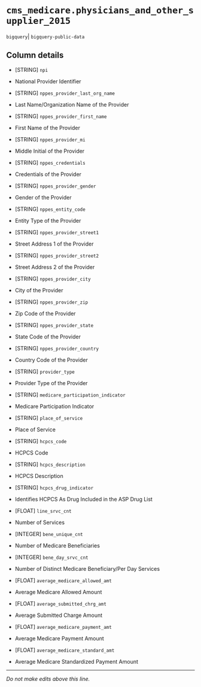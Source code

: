 # `cms_medicare.physicians_and_other_supplier_2015`
`bigquery`| `bigquery-public-data`

## Column details
* [STRING]    `npi`
 - National Provider Identifier
* [STRING]    `nppes_provider_last_org_name`
 - Last Name/Organization Name of the Provider
* [STRING]    `nppes_provider_first_name`
 - First Name of the Provider
* [STRING]    `nppes_provider_mi`
 - Middle Initial of the Provider
* [STRING]    `nppes_credentials`
 - Credentials of the Provider
* [STRING]    `nppes_provider_gender`
 - Gender of the Provider
* [STRING]    `nppes_entity_code`
 - Entity Type of the Provider
* [STRING]    `nppes_provider_street1`
 - Street Address 1 of the Provider
* [STRING]    `nppes_provider_street2`
 - Street Address 2 of the Provider
* [STRING]    `nppes_provider_city`
 - City of the Provider
* [STRING]    `nppes_provider_zip`
 - Zip Code of the Provider
* [STRING]    `nppes_provider_state`
 - State Code of the Provider
* [STRING]    `nppes_provider_country`
 - Country Code of the Provider
* [STRING]    `provider_type`
 - Provider Type of the Provider
* [STRING]    `medicare_participation_indicator`
 - Medicare Participation Indicator
* [STRING]    `place_of_service`
 - Place of Service
* [STRING]    `hcpcs_code`
 - HCPCS Code
* [STRING]    `hcpcs_description`
 - HCPCS Description
* [STRING]    `hcpcs_drug_indicator`
 - Identifies HCPCS As Drug Included in the ASP Drug List
* [FLOAT]     `line_srvc_cnt`
 - Number of Services
* [INTEGER]   `bene_unique_cnt`
 - Number of Medicare Beneficiaries
* [INTEGER]   `bene_day_srvc_cnt`
 - Number of Distinct Medicare Beneficiary/Per Day Services
* [FLOAT]     `average_medicare_allowed_amt`
 - Average Medicare Allowed Amount
* [FLOAT]     `average_submitted_chrg_amt`
 - Average Submitted Charge Amount
* [FLOAT]     `average_medicare_payment_amt`
 - Average Medicare Payment Amount
* [FLOAT]     `average_medicare_standard_amt`
 - Average Medicare Standardized Payment Amount

-------------------------------------------------------------------------------
*Do not make edits above this line.*
